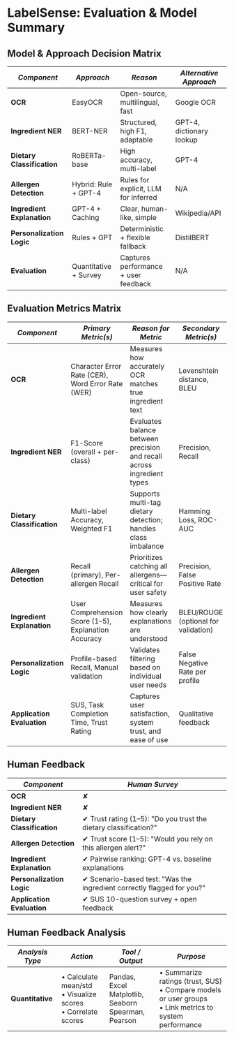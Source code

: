 # LabelSense: Evaluation & Model Summary

## Model & Approach Decision Matrix

| *Component*                | *Approach*            | *Reason*                             | *Alternative Approach*   |
| -------------------------- | --------------------- | ------------------------------------ | ------------------------ |
| **OCR**                    | EasyOCR               | Open-source, multilingual, fast      | Google OCR               |
| **Ingredient NER**         | BERT-NER              | Structured, high F1, adaptable       | GPT-4, dictionary lookup |
| **Dietary Classification** | RoBERTa-base          | High accuracy, multi-label           | GPT-4                    |
| **Allergen Detection**     | Hybrid: Rule + GPT-4  | Rules for explicit, LLM for inferred | N/A                      |
| **Ingredient Explanation** | GPT-4 + Caching       | Clear, human-like, simple            | Wikipedia/API            |
| **Personalization Logic**  | Rules + GPT           | Deterministic + flexible fallback    | DistilBERT               |
| **Evaluation**             | Quantitative + Survey | Captures performance + user feedback | N/A                      |


## Evaluation Metrics Matrix

| *Component*                    | *Primary Metric(s)*                                  | *Reason for Metric*                                                    | *Secondary Metric(s)*                |
| ------------------------------ | ---------------------------------------------------- | ---------------------------------------------------------------------- | ------------------------------------ |
| **OCR**                        | Character Error Rate (CER), Word Error Rate (WER)    | Measures how accurately OCR matches true ingredient text               | Levenshtein distance, BLEU           |
| **Ingredient NER**             | F1-Score (overall + per-class)                       | Evaluates balance between precision and recall across ingredient types | Precision, Recall                    |
| **Dietary Classification**     | Multi-label Accuracy, Weighted F1                    | Supports multi-tag dietary detection; handles class imbalance          | Hamming Loss, ROC-AUC                |
| **Allergen Detection**         | Recall (primary), Per-allergen Recall                | Prioritizes catching all allergens—critical for user safety            | Precision, False Positive Rate       |
| **Ingredient Explanation**     | User Comprehension Score (1–5), Explanation Accuracy | Measures how clearly explanations are understood                       | BLEU/ROUGE (optional for validation) |
| **Personalization Logic**      | Profile-based Recall, Manual validation              | Validates filtering based on individual user needs                     | False Negative Rate per profile      |
| **Application Evaluation**     | SUS, Task Completion Time, Trust Rating              | Captures user satisfaction, system trust, and ease of use              | Qualitative feedback                 |

## Human Feedback

| *Component*                    | *Human Survey*                                                         |
| ------------------------------ | ---------------------------------------------------------------------- |
| **OCR**                        | ✘                                                                      |
| **Ingredient NER**             | ✘                                                                      |
| **Dietary Classification**     | ✔ Trust rating (1–5): "Do you trust the dietary classification?"       |
| **Allergen Detection**         | ✔ Trust score (1–5): "Would you rely on this allergen alert?"          |
| **Ingredient Explanation**     | ✔ Pairwise ranking: GPT-4 vs. baseline explanations                    |
| **Personalization Logic**      | ✔ Scenario-based test: "Was the ingredient correctly flagged for you?" |
| **Application Evaluation**     | ✔ SUS 10-question survey + open feedback                               |


## Human Feedback Analysis

| *Analysis Type*  | *Action*                                                         | *Tool / Output*             | *Purpose*                                                             |
| ---------------- | ---------------------------------------------------------------- | --------------------------- | --------------------------------------------------------------------- |
| **Quantitative** | • Calculate mean/std<br>• Visualize scores<br>• Correlate scores | Pandas, Excel<br>Matplotlib, Seaborn<br>Spearman, Pearson | • Summarize ratings (trust, SUS)<br>• Compare models or user groups<br>• Link metrics to system performance |
